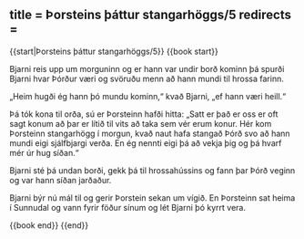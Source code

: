 title = Þorsteins þáttur stangarhöggs/5
redirects =
---

{{start|Þorsteins þáttur stangarhöggs/5}}
{{book start}}

Bjarni reis upp um morguninn og er hann var undir borð kominn þá spurði Bjarni hvar Þórður væri og svöruðu menn að hann mundi til hrossa farinn.

„Heim hugði ég hann þó mundu kominn,“ kvað Bjarni, „ef hann væri heill.“

Þá tók kona til orða, sú er Þorsteinn hafði hitta: „Satt er það er oss er oft sagt konum að þar er lítið til vits að taka sem vér erum konur. Hér kom Þorsteinn stangarhögg í morgun, kvað naut hafa stangað Þórð svo að hann mundi eigi sjálfbjargi verða. En ég nennti eigi þá að vekja þig og þá hvarf mér úr hug síðan.“

Bjarni sté þá undan borði, gekk þá til hrossahússins og fann þar Þórð veginn og var hann síðan jarðaður.

Bjarni býr nú mál til og gerir Þorstein sekan um vígið. En Þorsteinn sat heima í Sunnudal og vann fyrir föður sínum og lét Bjarni þó kyrrt vera.

{{book end}}
{{end}}